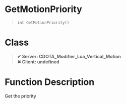 # GetMotionPriority
> `int GetMotionPriority()`
# Class
> __✔ Server: CDOTA_Modifier_Lua_Vertical_Motion__  
> __✖ Client: undefined__  
# Function Description
Get the priority
